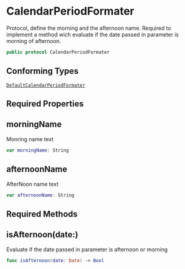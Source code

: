 # CalendarPeriodFormater

Protocol, define the morning and the afternoon name.
Required to implement a method wich evaluate
if the date passed in parameter is morning of afternoon.

``` swift
public protocol CalendarPeriodFormater
```

## Conforming Types

[`DefaultCalendarPeriodFormater`](DefaultCalendarPeriodFormater)

## Required Properties

## morningName

Monring name text

``` swift
var morningName: String
```

## afternoonName

AfterNoon name text

``` swift
var afternoonName: String
```

## Required Methods

## isAfternoon(date:)

Evaluate if the date passed in parameter is afternoon or morning

``` swift
func isAfternoon(date: Date) -> Bool
```

